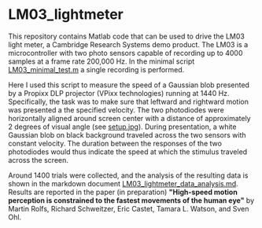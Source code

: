 # LM03_lightmeter

This repository contains Matlab code that can be used to drive the LM03 light meter, a Cambridge Research Systems demo product. 
The LM03 is a microcontroller with two photo sensors capable of recording up to 4000 samples at a frame rate 200,000 Hz. 
In the minimal script [LM03_minimal_test.m](../main/LM03_minimal_test.m) a single recording is performed. 

Here I used this script to measure the speed of a Gaussian blob presented by a Propixx DLP projector (VPixx technologies) running at 1440 Hz. Specifically, the task was to make sure that leftward and rightward motion was presented a the specified velocity. 
The two photodiodes were horizontally aligned around screen center with a distance of approximately 2 degrees of visual angle (see [setup.jpg](../main/setup.jpg)). During presentation, a white Gaussian blob on black background traveled across the two sensors with constant velocity. 
The duration between the responses of the two photodiodes would thus indicate the speed at which the stimulus traveled across the screen. 

Around 1400 trials were collected, and the analysis of the resulting data is shown in the markdown document [LM03_lightmeter_data_analysis.md](../main/LM03_lightmeter_data_analysis.md). 
Results are reported in the paper (in preparation) **"High-speed motion perception is constrained to the fastest movements of the human eye"** by Martin Rolfs, Richard Schweitzer, Eric Castet, Tamara L. Watson, and Sven Ohl. 
